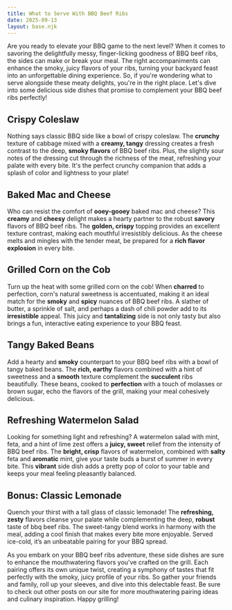 ```yaml
---
title: What to Serve With BBQ Beef Ribs
date: 2025-09-13
layout: base.njk
---
```


Are you ready to elevate your BBQ game to the next level? When it comes to savoring the delightfully messy, finger-licking goodness of BBQ beef ribs, the sides can make or break your meal. The right accompaniments can enhance the smoky, juicy flavors of your ribs, turning your backyard feast into an unforgettable dining experience. So, if you're wondering what to serve alongside these meaty delights, you're in the right place. Let's dive into some delicious side dishes that promise to complement your BBQ beef ribs perfectly!

## **Crispy Coleslaw**
Nothing says classic BBQ side like a bowl of crispy coleslaw. The **crunchy** texture of cabbage mixed with a **creamy, tangy** dressing creates a fresh contrast to the deep, **smoky flavors** of BBQ beef ribs. Plus, the slightly sour notes of the dressing cut through the richness of the meat, refreshing your palate with every bite. It's the perfect crunchy companion that adds a splash of color and lightness to your plate!

## **Baked Mac and Cheese**
Who can resist the comfort of **ooey-gooey** baked mac and cheese? This **creamy** and **cheesy** delight makes a hearty partner to the robust **savory** flavors of BBQ beef ribs. The **golden, crispy** topping provides an excellent texture contrast, making each mouthful irresistibly delicious. As the cheese melts and mingles with the tender meat, be prepared for a **rich flavor explosion** in every bite.

## **Grilled Corn on the Cob**
Turn up the heat with some grilled corn on the cob! When **charred** to perfection, corn's natural sweetness is accentuated, making it an ideal match for the **smoky** and **spicy** nuances of BBQ beef ribs. A slather of butter, a sprinkle of salt, and perhaps a dash of chili powder add to its **irresistible** appeal. This juicy and **tantalizing** side is not only tasty but also brings a fun, interactive eating experience to your BBQ feast.

## **Tangy Baked Beans**
Add a hearty and **smoky** counterpart to your BBQ beef ribs with a bowl of tangy baked beans. The **rich, earthy** flavors combined with a hint of sweetness and a **smooth** texture complement the **succulent** ribs beautifully. These beans, cooked to **perfection** with a touch of molasses or brown sugar, echo the flavors of the grill, making your meal cohesively delicious.

## **Refreshing Watermelon Salad**
Looking for something light and refreshing? A watermelon salad with mint, feta, and a hint of lime zest offers a **juicy, sweet** relief from the intensity of BBQ beef ribs. The **bright, crisp** flavors of watermelon, combined with **salty** feta and **aromatic** mint, give your taste buds a burst of summer in every bite. This **vibrant** side dish adds a pretty pop of color to your table and keeps your meal feeling pleasantly balanced.

## **Bonus: Classic Lemonade**
Quench your thirst with a tall glass of classic lemonade! The **refreshing, zesty** flavors cleanse your palate while complementing the deep, **robust** taste of bbq beef ribs. The sweet-tangy blend works in harmony with the meal, adding a cool finish that makes every bite more enjoyable. Served ice-cold, it’s an unbeatable pairing for your BBQ spread.

As you embark on your BBQ beef ribs adventure, these side dishes are sure to enhance the mouthwatering flavors you've crafted on the grill. Each pairing offers its own unique twist, creating a symphony of tastes that fit perfectly with the smoky, juicy profile of your ribs. So gather your friends and family, roll up your sleeves, and dive into this delectable feast. Be sure to check out other posts on our site for more mouthwatering pairing ideas and culinary inspiration. Happy grilling!